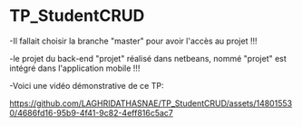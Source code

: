 # TP_StudentCRUD
-Il fallait choisir la branche "master" pour avoir l'accès au projet !!!

-le projet du back-end "projet" réalisé dans netbeans, nommé "projet" est intégré dans l'application mobile !!!

-Voici une vidéo démonstrative de ce TP:




https://github.com/LAGHRIDATHASNAE/TP_StudentCRUD/assets/148015530/4686fd16-95b9-4f41-9c82-4eff816c5ac7

